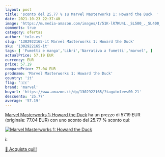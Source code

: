 ```yaml
---
layout: post
title: 'sconto del 25.77 % su Marvel Masterworks 1: Howard the Duck  '
date: 2021-10-23 22:37:40
image: 'https://m.media-amazon.com/images/I/51K-lR7KU4L._SL500_._SL400_.jpg'
comments: true
category: ofertas
author: 'tole.es'
slug: '1302922165-it Marvel Masterworks 1: Howard the Duck'
sku: '1302922165-it'
tags: [ 'Fumetti e manga','Libri','Narrativa a fumetti','marvel', ]
actualPrice: 57.19 EUR
currency: EUR
price: 57.19
comparePrice: 77.04 EUR
prodname: 'Marvel Masterworks 1: Howard the Duck'
country: 'it'
flag: '🇮🇹'
brand: 'marvel'
buyurl: 'https://www.amazon.it/dp/1302922165/?tag=tolees00-21'
descuento: '25.77'
average: '57.19'
---
```


[Marvel Masterworks 1: Howard the Duck](https://www.amazon.it/dp/1302922165/?tag=tolees00-21) ha un prezzo di 57.19 EUR (originale: 77.04 EUR) con uno sconto del 25.77 % sconto qui:

[![Marvel Masterworks 1: Howard the Duck](https://m.media-amazon.com/images/I/51K-lR7KU4L._SL500_._SL400_.jpg)](https://www.amazon.it/dp/1302922165/?tag=tolees00-21)

ℹ️:


[🛒 Acquista qui!!](https://www.amazon.it/dp/1302922165/?tag=tolees00-21)
